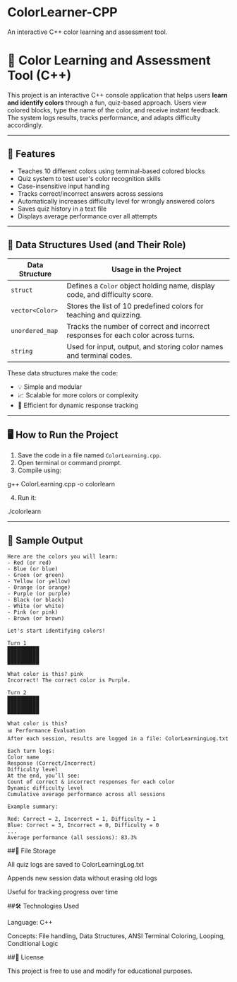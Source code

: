 # ColorLearner-CPP
 An interactive C++ color learning and assessment tool.

# 🎨 Color Learning and Assessment Tool (C++)

This project is an interactive C++ console application that helps users **learn and identify colors** through a fun, quiz-based approach. Users view colored blocks, type the name of the color, and receive instant feedback. The system logs results, tracks performance, and adapts difficulty accordingly.

---

## 🚀 Features

- Teaches 10 different colors using terminal-based colored blocks
- Quiz system to test user's color recognition skills
- Case-insensitive input handling
- Tracks correct/incorrect answers across sessions
- Automatically increases difficulty level for wrongly answered colors
- Saves quiz history in a text file
- Displays average performance over all attempts

---

## 🧠 Data Structures Used (and Their Role)

| Data Structure       | Usage in the Project                                                                 |
|----------------------|----------------------------------------------------------------------------------------|
| `struct`             | Defines a `Color` object holding name, display code, and difficulty score.            |
| `vector<Color>`      | Stores the list of 10 predefined colors for teaching and quizzing.                    |
| `unordered_map`      | Tracks the number of correct and incorrect responses for each color across turns.     |
| `string`             | Used for input, output, and storing color names and terminal codes.                   |

These data structures make the code:
- 💡 Simple and modular
- 📈 Scalable for more colors or complexity
- 🔄 Efficient for dynamic response tracking

---

## 🖥️ How to Run the Project

1. Save the code in a file named `ColorLearning.cpp`.
2. Open terminal or command prompt.
3. Compile using:

g++ ColorLearning.cpp -o colorlearn

4. Run it:

./colorlearn

---

## 📸 Sample Output

```text
Here are the colors you will learn:
- Red (or red)
- Blue (or blue)
- Green (or green)
- Yellow (or yellow)
- Orange (or orange)
- Purple (or purple)
- Black (or black)
- White (or white)
- Pink (or pink)
- Brown (or brown)

Let's start identifying colors!

Turn 1
██████████
██████████
██████████

What color is this? pink  
Incorrect! The correct color is Purple.

Turn 2
██████████
██████████
██████████

What color is this?
📊 Performance Evaluation
After each session, results are logged in a file: ColorLearningLog.txt

Each turn logs:
Color name
Response (Correct/Incorrect)
Difficulty level
At the end, you’ll see:
Count of correct & incorrect responses for each color
Dynamic difficulty level
Cumulative average performance across all sessions

Example summary:

Red: Correct = 2, Incorrect = 1, Difficulty = 1  
Blue: Correct = 3, Incorrect = 0, Difficulty = 0  
...
Average performance (all sessions): 83.3%

```

##📁 File Storage

All quiz logs are saved to ColorLearningLog.txt

Appends new session data without erasing old logs

Useful for tracking progress over time

##🛠️ Technologies Used

Language: C++

Concepts: File handling, Data Structures, ANSI Terminal Coloring, Looping, Conditional Logic

##📜 License

This project is free to use and modify for educational purposes.
